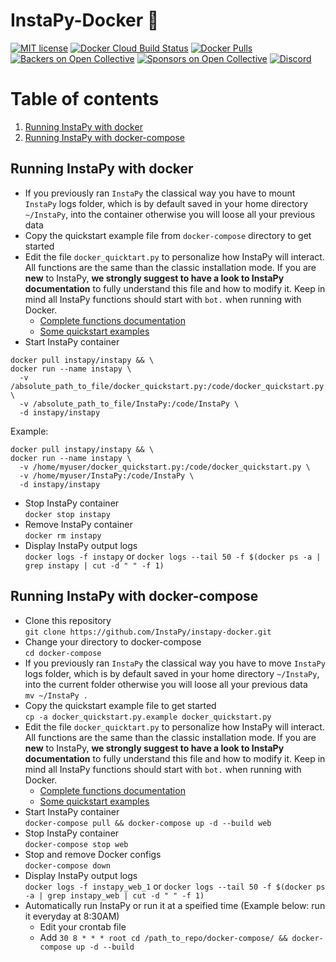 # InstaPy-Docker 🐳
[![MIT license](https://img.shields.io/badge/license-GPLv3-blue.svg)](https://github.com/timgrossmann/InstaPy/blob/master/LICENSE)
[![Docker Cloud Build Status](https://img.shields.io/docker/cloud/build/instapy/instapy.svg)](https://hub.docker.com/r/instapy/instapy/builds)
[![Docker Pulls](https://img.shields.io/docker/pulls/instapy/instapy.svg)](https://hub.docker.com/r/instapy/instapy)
[![Backers on Open Collective](https://opencollective.com/instapy/backers/badge.svg)](https://github.com/timgrossmann/InstaPy#backers)
[![Sponsors on Open Collective](https://opencollective.com/instapy/sponsors/badge.svg)](https://github.com/timgrossmann/InstaPy#sponsors)
[![Discord](https://img.shields.io/discord/510385886869979136.svg)](https://discord.gg/FDETsht)

# Table of contents
1. [Running InstaPy with docker](#docker)
2. [Running InstaPy with docker-compose](#docker-compose)
## Running InstaPy with docker <a name="docker"></a>
* If you previously ran `InstaPy` the classical way you have to mount `InstaPy` logs folder, which is by default saved in your home directory `~/InstaPy`, into the container otherwise you will loose all your previous data
* Copy the quickstart example file from `docker-compose` directory to get started
* Edit the file `docker_quicktart.py` to personalize how InstaPy will interact. All functions are the same than the classic installation mode. If you are **new** to InstaPy, **we strongly suggest to have a look to InstaPy documentation** to fully understand this file and how to modify it. Keep in mind all InstaPy functions should start with `bot.` when running with Docker.
  - [Complete functions documentation](https://github.com/timgrossmann/InstaPy#documentation)
  - [Some quickstart examples](https://github.com/InstaPy/instapy-quickstart/tree/master/quickstart_templates)
* Start InstaPy container
```
docker pull instapy/instapy && \
docker run --name instapy \
  -v /absolute_path_to_file/docker_quickstart.py:/code/docker_quickstart.py \
  -v /absolute_path_to_file/InstaPy:/code/InstaPy \
  -d instapy/instapy
```
Example:
```
docker pull instapy/instapy && \
docker run --name instapy \
  -v /home/myuser/docker_quickstart.py:/code/docker_quickstart.py \
  -v /home/myuser/InstaPy:/code/InstaPy \
  -d instapy/instapy
```

* Stop InstaPy container
<br>`docker stop instapy`
* Remove InstaPy container
<br>`docker rm instapy`
* Display InstaPy output logs
<br>`docker logs -f instapy` or `docker logs --tail 50 -f $(docker ps -a | grep instapy | cut -d " " -f 1)`

## Running InstaPy with docker-compose <a name="docker-compose"></a>

* Clone this repository
<br>`git clone https://github.com/InstaPy/instapy-docker.git`
* Change your directory to docker-compose
<br>`cd docker-compose`
* If you previously ran `InstaPy` the classical way you have to move `InstaPy` logs folder, which is by default saved in your home directory `~/InstaPy`, into the current folder otherwise you will loose all your previous data
<br>`mv ~/InstaPy .`
* Copy the quickstart example file to get started
<br>`cp -a docker_quickstart.py.example docker_quickstart.py`
* Edit the file `docker_quicktart.py` to personalize how InstaPy will interact. All functions are the same than the classic installation mode. If you are **new** to InstaPy, **we strongly suggest to have a look to InstaPy documentation** to fully understand this file and how to modify it. Keep in mind all InstaPy functions should start with `bot.` when running with Docker.
  - [Complete functions documentation](https://github.com/timgrossmann/InstaPy#documentation)
  - [Some quickstart examples](https://github.com/InstaPy/instapy-quickstart/tree/master/quickstart_templates)
* Start InstaPy container 
<br>`docker-compose pull && docker-compose up -d --build web`
* Stop InstaPy container
<br>`docker-compose stop web`
* Stop and remove Docker configs
<br>`docker-compose down`
* Display InstaPy output logs
<br>`docker logs -f instapy_web_1` or `docker logs --tail 50 -f $(docker ps -a | grep instapy_web | cut -d " " -f 1)`
* Automatically run InstaPy or run it at a speified time (Example below: run it everyday at 8:30AM)
  - Edit your crontab file
  - Add `30 8 * * * root cd /path_to_repo/docker-compose/ && docker-compose up -d --build`
